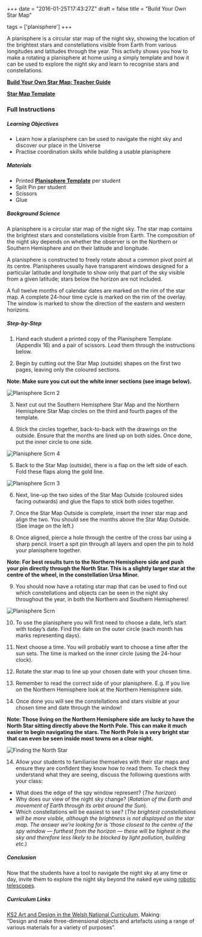+++
date = "2016-01-25T17:43:27Z"
draft = false
title = "Build Your Own Star Map"

tags = ['planisphere'] 
+++

A planisphere is a circular star map of the night sky, showing the location of the brightest stars and constellations visible from Earth from various longitudes and latitudes through the year. This activity shows you how to make a rotating a planisphere at home using a simply template and how it can be used to explore the night sky and learn to recognise stars and constellations.

[**Build Your Own Star Map: Teacher Guide**](https://drive.google.com/file/d/0B42a91Be7891V21jYzlkZW9BTGs/view?usp=sharing)

[**Star Map Template**](https://drive.google.com/file/d/0B42a91Be7891Nm5ocW0weHJMUFk/view?usp=sharing)

### Full Instructions

##### Learning Objectives

- Learn how a planisphere can be used to navigate the night sky and discover our place in the Universe
- Practise coordination skills while building a usable planisphere

##### Materials

- Printed [**Planisphere Template**](https://drive.google.com/file/d/0B42a91Be7891Nm5ocW0weHJMUFk/view?usp=sharing) per student
- Split Pin per student
- Scissors
- Glue

##### Background Science

A planisphere is a circular star map of the night sky. The star map contains the brightest stars and constellations visible from Earth. The composition of the night sky depends on whether the observer is on the Northern or Southern Hemisphere and on their latitude and longitude.

A planisphere is constructed to freely rotate about a common pivot point at its centre. Planispheres usually have transparent windows designed for a particular latitude and longitude to show only that part of the sky visible from a given latitude; stars below the horizon are not included.
					
A full twelve months of calendar dates are marked on the rim of the star map. A complete 24-hour time cycle is marked on the rim of the overlay. The window is marked to show the direction of the eastern and western horizons. 

##### Step-by-Step

1) Hand each student a printed copy of the Planisphere Template (Appendix 16) and a pair of scissors. Lead them through the instructions below.

2) Begin by cutting out the Star Map (outside) shapes on the first two pages, leaving only the coloured sections. 

**Note: Make sure you cut out the white inner sections (see image below).**

![Planisphere Scrn 2](/images/planisphere-scrn2.png/)

3) Next cut out the Southern Hemisphere Star Map and the Northern Hemisphere Star Map circles on the third and fourth pages of the template.

4) Stick the circles together, back-to-back with the drawings on the outside. Ensure that the months are lined up on both sides. Once done, put the inner circle to one side. 

![Planisphere Scrn 4](/images/planisphere-scrn4.png/)

5) Back to the Star Map (outside), there is a flap on the left side of each. Fold these flaps along the gold line.

![Planisphere Scrn 3](/images/planisphere-scrn3.png/)

6) Next, line-up the two sides of the Star Map Outside (coloured sides facing outwards) and glue the flaps to stick both sides together.

7) Once the Star Map Outside is complete, insert the inner star map and align the two. You should see the months above the Star Map Outside. (See image on the left.)

8) Once aligned, pierce a hole through the centre of the cross bar using a sharp pencil. Insert a spit pin through all layers and open the pin to hold your planisphere together. 

**Note: For best results turn to the Northern Hemisphere side and push your pin directly through the North Star. This is a slightly larger star at the centre of the wheel, in the constellation Ursa Minor.**

9) You should now have a rotating star map that can be used to find out which constellations and objects can be seen in the night sky throughout the year, in both the Northern and Southern Hemispheres!

![Planisphere Scrn](/images/planisphere-scrn.png/)

10) To use the planisphere you will first need to choose a date, let’s start with today’s date. Find the date on the outer circle (each month has marks representing days).  

11) Next choose a time. You will probably want to choose a time after the sun sets. The time is marked on the inner circle (using the 24-hour clock).

12) Rotate the star map to line up your chosen date with your chosen time. 

13) Remember to read the correct side of your planisphere. E.g. If you live on the Northern Hemisphere look at the Northern Hemisphere side.

13) Once done you will see the constellations and stars visible at your chosen time and date through the window! 

**Note: Those living on the Northern Hemisphere side are lucky to have the North Star sitting directly above the North Pole. This can make it much easier to begin navigating the stars. The North Pole is a very bright star that can even be seen inside most towns on a clear night.**

![Finding the North Star](/images/northstar.png/)

14) Allow your students to familiarise themselves with their star maps and ensure they are confident they know how to read them. To check they understand what they are seeing, discuss the following questions with your class:<br>
  - What does the edge of the spy window represent? (*The horizon*)</br>
  - Why does our view of the night sky change? (*Rotation of the Earth and movement of Earth through its orbit around the Sun*).<br>
  - Which constellations will be easiest to see? (*The brightest constellations will be more visible, although the brightness is not displayed on the star map. The answer we’re looking for is ‘those closest to the centre of the spy window — furthest from the horizon — these will be highest in the sky and therefore less likely to be blocked by light pollution, building etc.*)</br>

##### Conclusion

Now that the students have a tool to navigate the night sky at any time or day, invite them to explore the night sky beyond the naked eye using [robotic telescopes](http://www.lcogt.net/observe/).

##### Curriculum Links

[KS2 Art and Design in the Welsh National Curriculum](http://learning.gov.wales/docs/learningwales/publications/130424-art-and-design-in-the-national-curriculum-en.pdf), Making:<br> “Design and make three-dimensional objects and artefacts using a range of various materials for a variety of purposes”. </br>